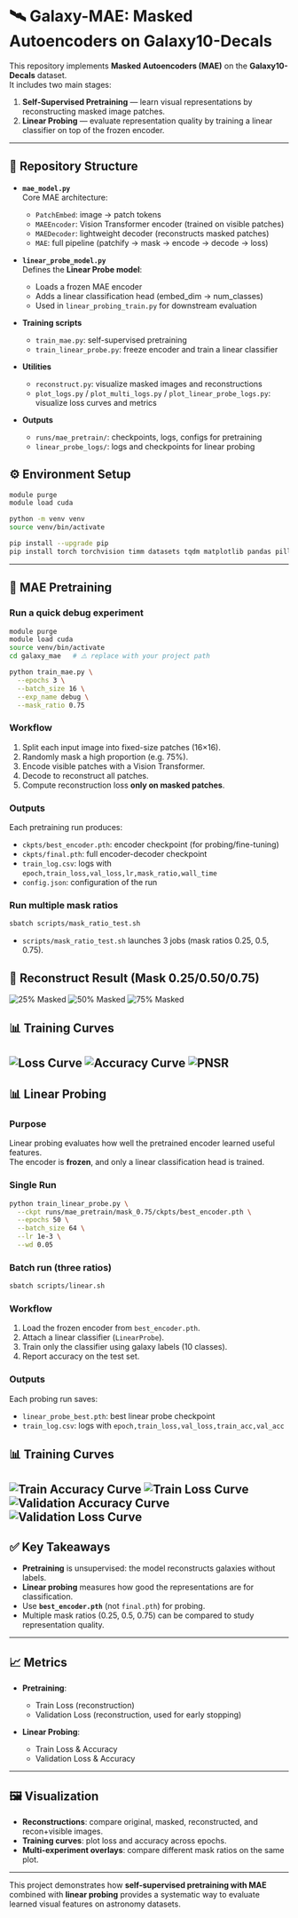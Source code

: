 # 🛰️ Galaxy-MAE: Masked Autoencoders on Galaxy10-Decals

This repository implements **Masked Autoencoders (MAE)** on the **Galaxy10-Decals** dataset.  
It includes two main stages:

1. **Self-Supervised Pretraining** — learn visual representations by reconstructing masked image patches.  
2. **Linear Probing** — evaluate representation quality by training a linear classifier on top of the frozen encoder.

---

## 📂 Repository Structure

- **`mae_model.py`**  
  Core MAE architecture:
  - `PatchEmbed`: image → patch tokens  
  - `MAEEncoder`: Vision Transformer encoder (trained on visible patches)  
  - `MAEDecoder`: lightweight decoder (reconstructs masked patches)  
  - `MAE`: full pipeline (patchify → mask → encode → decode → loss)

- **`linear_probe_model.py`**  
  Defines the **Linear Probe model**:  
  - Loads a frozen MAE encoder  
  - Adds a linear classification head (embed_dim → num_classes)  
  - Used in `linear_probing_train.py` for downstream evaluation

- **Training scripts**  
  - `train_mae.py`: self-supervised pretraining  
  - `train_linear_probe.py`: freeze encoder and train a linear classifier  

- **Utilities**  
  - `reconstruct.py`: visualize masked images and reconstructions  
  - `plot_logs.py` / `plot_multi_logs.py` / `plot_linear_probe_logs.py`: visualize loss curves and metrics  

- **Outputs**  
  - `runs/mae_pretrain/`: checkpoints, logs, configs for pretraining  
  - `linear_probe_logs/`: logs and checkpoints for linear probing  

## ⚙️ Environment Setup

```bash
module purge
module load cuda

python -m venv venv
source venv/bin/activate

pip install --upgrade pip
pip install torch torchvision timm datasets tqdm matplotlib pandas pillow
```
---

## 🧠 MAE Pretraining

### Run a quick debug experiment
```bash
module purge
module load cuda
source venv/bin/activate
cd galaxy_mae   # ⚠️ replace with your project path

python train_mae.py \
  --epochs 3 \
  --batch_size 16 \
  --exp_name debug \
  --mask_ratio 0.75
```

### Workflow
1. Split each input image into fixed-size patches (16×16).  
2. Randomly mask a high proportion (e.g. 75%).  
3. Encode visible patches with a Vision Transformer.  
4. Decode to reconstruct all patches.  
5. Compute reconstruction loss **only on masked patches**.  

### Outputs
Each pretraining run produces:
- `ckpts/best_encoder.pth`: encoder checkpoint (for probing/fine-tuning)  
- `ckpts/final.pth`: full encoder-decoder checkpoint  
- `train_log.csv`: logs with `epoch,train_loss,val_loss,lr,mask_ratio,wall_time`  
- `config.json`: configuration of the run  

### Run multiple mask ratios
```bash
sbatch scripts/mask_ratio_test.sh
```
- `scripts/mask_ratio_test.sh` launches 3 jobs (mask ratios 0.25, 0.5, 0.75).

## 🌌 Reconstruct Result (Mask 0.25/0.50/0.75)
![25% Masked](reconstruct_results/recon_mask_0.25.png)
![50% Masked](reconstruct_results/recon_mask_0.5.png)
![75% Masked](reconstruct_results/recon_mask_0.75.png)

## 📊 Training Curves

![Loss Curve](recon_from_all_ckpts/plots_sorted/val_loss_overlay.png)
![Accuracy Curve](recon_from_all_ckpts/plots_sorted/train_loss_overlay.png)
![PNSR](recon_from_all_ckpts/plots_sorted/psnr_overlay.png)
---

## 📊 Linear Probing

### Purpose
Linear probing evaluates how well the pretrained encoder learned useful features.  
The encoder is **frozen**, and only a linear classification head is trained.

### Single Run
```bash
python train_linear_probe.py \
  --ckpt runs/mae_pretrain/mask_0.75/ckpts/best_encoder.pth \
  --epochs 50 \
  --batch_size 64 \
  --lr 1e-3 \
  --wd 0.05
```
### Batch run (three ratios)
``` bash
sbatch scripts/linear.sh
```
### Workflow
1. Load the frozen encoder from `best_encoder.pth`.  
2. Attach a linear classifier (`LinearProbe`).  
3. Train only the classifier using galaxy labels (10 classes).  
4. Report accuracy on the test set.  

### Outputs
Each probing run saves:
- `linear_probe_best.pth`: best linear probe checkpoint  
- `train_log.csv`: logs with `epoch,train_loss,val_loss,train_acc,val_acc`  
## 📊 Training Curves

![Train Accuracy Curve](linear_probe_logs/train_acc_overlay.png)
![Train Loss Curve](linear_probe_logs/train_loss_overlay.png)
![Validation Accuracy Curve](linear_probe_logs/val_acc_overlay.png)
![Validation Loss Curve](linear_probe_logs/val_loss_overlay.png)
---

## ✅ Key Takeaways

- **Pretraining** is unsupervised: the model reconstructs galaxies without labels.  
- **Linear probing** measures how good the representations are for classification.  
- Use **`best_encoder.pth`** (not `final.pth`) for probing.  
- Multiple mask ratios (0.25, 0.5, 0.75) can be compared to study representation quality.  

---

## 📈 Metrics

- **Pretraining**:  
  - Train Loss (reconstruction)  
  - Validation Loss (reconstruction, used for early stopping)  

- **Linear Probing**:  
  - Train Loss & Accuracy  
  - Validation Loss & Accuracy  

---

## 🖼️ Visualization

- **Reconstructions**: compare original, masked, reconstructed, and recon+visible images.  
- **Training curves**: plot loss and accuracy across epochs.  
- **Multi-experiment overlays**: compare different mask ratios on the same plot.  

---

This project demonstrates how **self-supervised pretraining with MAE** combined with **linear probing** provides a systematic way to evaluate learned visual features on astronomy datasets.